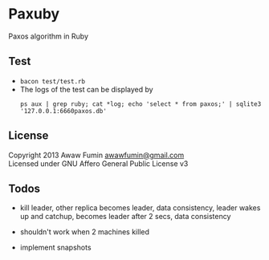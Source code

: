 # Paxuby
Paxos algorithm in Ruby

## Test
* `bacon test/test.rb`
* The logs of the test can be displayed by
  ```
  ps aux | grep ruby; cat *log; echo 'select * from paxos;' | sqlite3 '127.0.0.1:6660paxos.db'
  ```

## License
Copyright 2013 Awaw Fumin awawfumin@gmail.com  
Licensed under GNU Affero General Public License v3

## Todos
* kill leader, other replica becomes leader, data consistency, leader wakes up and catchup, becomes leader after 2 secs, data consistency
* shouldn't work when 2 machines killed

* implement snapshots

